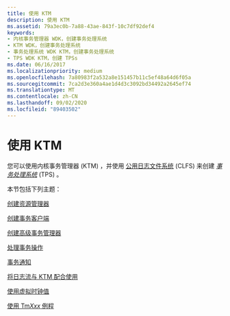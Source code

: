 ```yaml
---
title: 使用 KTM
description: 使用 KTM
ms.assetid: 79a3ec0b-7a88-43ae-843f-10c7df92def4
keywords:
- 内核事务管理器 WDK，创建事务处理系统
- KTM WDK，创建事务处理系统
- 事务处理系统 WDK KTM，创建事务处理系统
- TPS WDK KTM，创建 TPSs
ms.date: 06/16/2017
ms.localizationpriority: medium
ms.openlocfilehash: 7a80983f2a532a8e151457b11c5ef48a64d6f05a
ms.sourcegitcommit: 7ca2d3e360a4ae1d4d3c3092bd34492a2645ef74
ms.translationtype: MT
ms.contentlocale: zh-CN
ms.lasthandoff: 09/02/2020
ms.locfileid: "89403502"
---
```

# <a name="using-ktm"></a>使用 KTM


您可以使用内核事务管理器 (KTM) ，并使用 [公用日志文件系统](introduction-to-the-common-log-file-system.md) (CLFS) 来创建 [*事务处理系统*](transaction-processing-terms.md#ktm-term-transaction-processing-system) (TPS) 。

本节包括下列主题：

[创建资源管理器](creating-a-resource-manager.md)

[创建事务客户端](creating-a-transactional-client.md)

[创建高级事务管理器](creating-a-superior-transaction-manager.md)

[处理事务操作](handling-transaction-operations.md)

[事务通知](transaction-notifications.md)

[将日志流与 KTM 配合使用](using-log-streams-with-ktm.md)

[使用虚拟时钟值](using-virtual-clock-values.md)

[使用 Tm*Xxx* 例程](using-tmxxx-routines.md)

 

 




